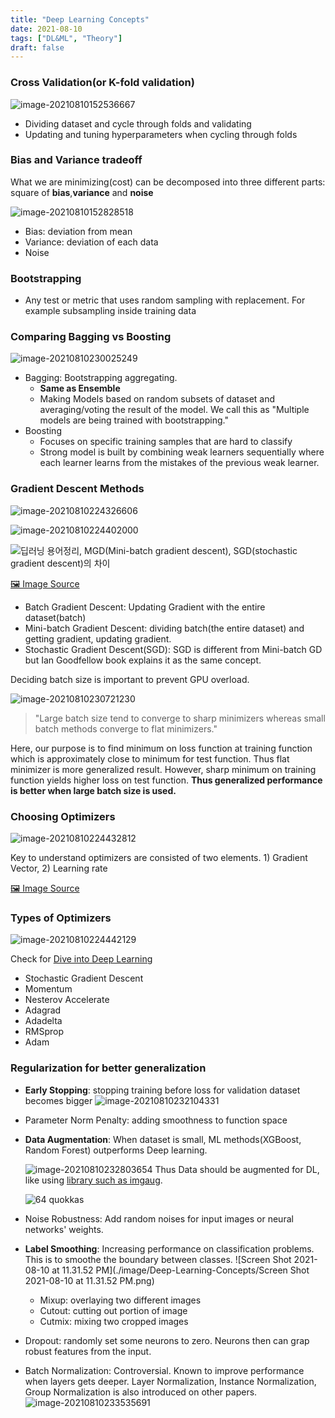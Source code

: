```yaml
---
title: "Deep Learning Concepts"
date: 2021-08-10
tags: ["DL&ML", "Theory"]
draft: false
---
```


### Cross Validation(or K-fold validation)

![image-20210810152536667](./image/Deep-Learning-Concepts/image-20210810152536667.png)

- Dividing dataset and cycle through folds and validating
- Updating and tuning hyperparameters when cycling through folds

### Bias and Variance tradeoff

What we are minimizing(cost) can be decomposed into three different parts: square of **bias**,**variance** and **noise**

![image-20210810152828518](./image/Deep-Learning-Concepts/image-20210810152828518.png)

- Bias: deviation from mean
- Variance: deviation of each data
- Noise

### Bootstrapping

- Any test or metric that uses random sampling with replacement. For example subsampling inside training data

### Comparing Bagging vs Boosting

![image-20210810230025249](./image/Deep-Learning-Concepts/image-20210810230025249.png)

- Bagging: Bootstrapping aggregating.
  - **Same as Ensemble**
  - Making Models based on random subsets of dataset and averaging/voting the result of the model. We call this as "Multiple models are being trained with bootstrapping."
- Boosting
  - Focuses on specific training samples that are hard to classify
  - Strong model is built by combining weak learners sequentially where each learner learns from the mistakes of the previous weak learner.

### Gradient Descent Methods

![image-20210810224326606](./image/Deep-Learning-Concepts/image-20210810224326606.png)

![image-20210810224402000](./image/Deep-Learning-Concepts/image-20210810224402000.png)

![딥러닝 용어정리, MGD(Mini-batch gradient descent), SGD(stochastic gradient  descent)의 차이](https://img1.daumcdn.net/thumb/R800x0/?scode=mtistory2&fname=https%3A%2F%2Ft1.daumcdn.net%2Fcfile%2Ftistory%2F9987E53A5D0E1B7C2E)

[🖼 Image Source](https://www.slideshare.net/yongho/ss-79607172)

- Batch Gradient Descent: Updating Gradient with the entire dataset(batch)
- Mini-batch Gradient Descent: dividing batch(the entire dataset) and getting gradient, updating gradient.
- Stochastic Gradient Descent(SGD): SGD is different from Mini-batch GD but Ian Goodfellow book explains it as the same concept.

Deciding batch size is important to prevent GPU overload.

![image-20210810230721230](./image/Deep-Learning-Concepts/image-20210810230721230.png)

> "Large batch size tend to converge to sharp minimizers whereas small batch methods converge to flat minimizers."

Here, our purpose is to find minimum on loss function at training function which is approximately close to minimum for test function. Thus flat minimizer is more generalized result. However, sharp minimum on training function yields higher loss on test function. **Thus generalized performance is better when large batch size is used.**

### Choosing Optimizers

![image-20210810224432812](./image/Deep-Learning-Concepts/image-20210810224432812.png)

Key to understand optimizers are consisted of two elements. 1) Gradient Vector, 2) Learning rate

[🖼 Image Source](https://www.slideshare.net/yongho/ss-79607172)

### Types of Optimizers

![image-20210810224442129](./image/Deep-Learning-Concepts/image-20210810224442129.png)

Check for [Dive into Deep Learning](https://d2l.ai/chapter_optimization/sgd.html#sec-sgd)

- Stochastic Gradient Descent
- Momentum
- Nesterov Accelerate
- Adagrad
- Adadelta
- RMSprop
- Adam

### Regularization for better generalization

- **Early Stopping**: stopping training before loss for validation dataset becomes bigger
  ![image-20210810232104331](./image/Deep-Learning-Concepts/image-20210810232104331.png)

- Parameter Norm Penalty: adding smoothness to function space

- **Data Augmentation**: When dataset is small, ML methods(XGBoost, Random Forest) outperforms Deep learning.

  ![image-20210810232803654](./image/Deep-Learning-Concepts/image-20210810232803654.png)
  Thus Data should be augmented for DL, like using [library such as imgaug](https://github.com/aleju/imgaug).

  ![64 quokkas](https://raw.githubusercontent.com/aleju/imgaug-doc/master/readme_images/examples_grid.jpg?raw=true)

- Noise Robustness: Add random noises for input images or neural networks' weights.

- **Label Smoothing**: Increasing performance on classification problems. This is to smoothe the boundary between classes.
  ![Screen Shot 2021-08-10 at 11.31.52 PM](./image/Deep-Learning-Concepts/Screen Shot 2021-08-10 at 11.31.52 PM.png)

  - Mixup: overlaying two different images
  - Cutout: cutting out portion of image
  - Cutmix: mixing two cropped images

- Dropout: randomly set some neurons to zero. Neurons then can grap robust features from the input.

- Batch Normalization: Controversial. Known to improve performance when layers gets deeper. Layer Normalization, Instance Normalization, Group Normalization is also introduced on other papers.
  ![image-20210810233535691](./image/Deep-Learning-Concepts/image-20210810233535691.png)
